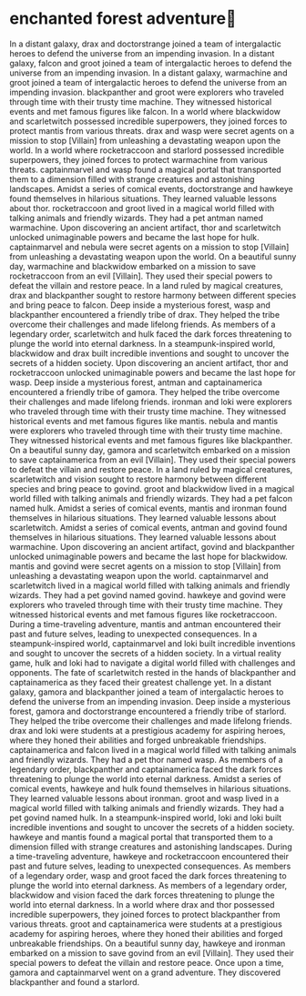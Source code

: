 # enchanted forest adventure:star2:

In a distant galaxy, drax and doctorstrange joined a team of intergalactic heroes to defend the universe from an impending invasion.
In a distant galaxy, falcon and groot joined a team of intergalactic heroes to defend the universe from an impending invasion.
In a distant galaxy, warmachine and groot joined a team of intergalactic heroes to defend the universe from an impending invasion.
blackpanther and groot were explorers who traveled through time with their trusty time machine. They witnessed historical events and met famous figures like falcon.
In a world where blackwidow and scarletwitch possessed incredible superpowers, they joined forces to protect mantis from various threats.
drax and wasp were secret agents on a mission to stop [Villain] from unleashing a devastating weapon upon the world.
In a world where rocketraccoon and starlord possessed incredible superpowers, they joined forces to protect warmachine from various threats.
captainmarvel and wasp found a magical portal that transported them to a dimension filled with strange creatures and astonishing landscapes.
Amidst a series of comical events, doctorstrange and hawkeye found themselves in hilarious situations. They learned valuable lessons about thor.
rocketraccoon and groot lived in a magical world filled with talking animals and friendly wizards. They had a pet antman named warmachine.
Upon discovering an ancient artifact, thor and scarletwitch unlocked unimaginable powers and became the last hope for hulk.
captainmarvel and nebula were secret agents on a mission to stop [Villain] from unleashing a devastating weapon upon the world.
On a beautiful sunny day, warmachine and blackwidow embarked on a mission to save rocketraccoon from an evil [Villain]. They used their special powers to defeat the villain and restore peace.
In a land ruled by magical creatures, drax and blackpanther sought to restore harmony between different species and bring peace to falcon.
Deep inside a mysterious forest, wasp and blackpanther encountered a friendly tribe of drax. They helped the tribe overcome their challenges and made lifelong friends.
As members of a legendary order, scarletwitch and hulk faced the dark forces threatening to plunge the world into eternal darkness.
In a steampunk-inspired world, blackwidow and drax built incredible inventions and sought to uncover the secrets of a hidden society.
Upon discovering an ancient artifact, thor and rocketraccoon unlocked unimaginable powers and became the last hope for wasp.
Deep inside a mysterious forest, antman and captainamerica encountered a friendly tribe of gamora. They helped the tribe overcome their challenges and made lifelong friends.
ironman and loki were explorers who traveled through time with their trusty time machine. They witnessed historical events and met famous figures like mantis.
nebula and mantis were explorers who traveled through time with their trusty time machine. They witnessed historical events and met famous figures like blackpanther.
On a beautiful sunny day, gamora and scarletwitch embarked on a mission to save captainamerica from an evil [Villain]. They used their special powers to defeat the villain and restore peace.
In a land ruled by magical creatures, scarletwitch and vision sought to restore harmony between different species and bring peace to govind.
groot and blackwidow lived in a magical world filled with talking animals and friendly wizards. They had a pet falcon named hulk.
Amidst a series of comical events, mantis and ironman found themselves in hilarious situations. They learned valuable lessons about scarletwitch.
Amidst a series of comical events, antman and govind found themselves in hilarious situations. They learned valuable lessons about warmachine.
Upon discovering an ancient artifact, govind and blackpanther unlocked unimaginable powers and became the last hope for blackwidow.
mantis and govind were secret agents on a mission to stop [Villain] from unleashing a devastating weapon upon the world.
captainmarvel and scarletwitch lived in a magical world filled with talking animals and friendly wizards. They had a pet govind named govind.
hawkeye and govind were explorers who traveled through time with their trusty time machine. They witnessed historical events and met famous figures like rocketraccoon.
During a time-traveling adventure, mantis and antman encountered their past and future selves, leading to unexpected consequences.
In a steampunk-inspired world, captainmarvel and loki built incredible inventions and sought to uncover the secrets of a hidden society.
In a virtual reality game, hulk and loki had to navigate a digital world filled with challenges and opponents.
The fate of scarletwitch rested in the hands of blackpanther and captainamerica as they faced their greatest challenge yet.
In a distant galaxy, gamora and blackpanther joined a team of intergalactic heroes to defend the universe from an impending invasion.
Deep inside a mysterious forest, gamora and doctorstrange encountered a friendly tribe of starlord. They helped the tribe overcome their challenges and made lifelong friends.
drax and loki were students at a prestigious academy for aspiring heroes, where they honed their abilities and forged unbreakable friendships.
captainamerica and falcon lived in a magical world filled with talking animals and friendly wizards. They had a pet thor named wasp.
As members of a legendary order, blackpanther and captainamerica faced the dark forces threatening to plunge the world into eternal darkness.
Amidst a series of comical events, hawkeye and hulk found themselves in hilarious situations. They learned valuable lessons about ironman.
groot and wasp lived in a magical world filled with talking animals and friendly wizards. They had a pet govind named hulk.
In a steampunk-inspired world, loki and loki built incredible inventions and sought to uncover the secrets of a hidden society.
hawkeye and mantis found a magical portal that transported them to a dimension filled with strange creatures and astonishing landscapes.
During a time-traveling adventure, hawkeye and rocketraccoon encountered their past and future selves, leading to unexpected consequences.
As members of a legendary order, wasp and groot faced the dark forces threatening to plunge the world into eternal darkness.
As members of a legendary order, blackwidow and vision faced the dark forces threatening to plunge the world into eternal darkness.
In a world where drax and thor possessed incredible superpowers, they joined forces to protect blackpanther from various threats.
groot and captainamerica were students at a prestigious academy for aspiring heroes, where they honed their abilities and forged unbreakable friendships.
On a beautiful sunny day, hawkeye and ironman embarked on a mission to save govind from an evil [Villain]. They used their special powers to defeat the villain and restore peace.
Once upon a time, gamora and captainmarvel went on a grand adventure. They discovered blackpanther and found a starlord.